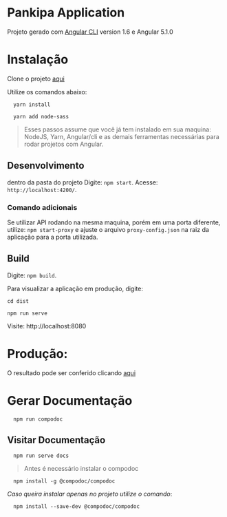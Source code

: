 # Pankipa Application

Projeto gerado com [Angular CLI](https://github.com/angular/angular-cli) version 1.6 e Angular 5.1.0

# Instalação

Clone o projeto [aqui](https://github.com/newaeonweb/punkipa)

Utilize os comandos abaixo:

```
  yarn install
```

```
  yarn add node-sass
```

> Esses passos assume que você já tem instalado em sua maquina: NodeJS, Yarn, Angular/cli e as demais ferramentas necessárias para rodar projetos com Angular.

## Desenvolvimento

dentro da pasta do projeto Digite: `npm start`. Acesse: `http://localhost:4200/`.

### Comando adicionais

Se utilizar API rodando na mesma maquina, porém em uma porta diferente, utilize: `npm start-proxy` e ajuste o arquivo `proxy-config.json` na raiz da aplicação para a porta utilizada.
## Build

Digite: `npm build`.

Para visualizar a aplicação em produção, digite:

```
cd dist
```

```
npm run serve
```

Visite: http://localhost:8080

# Produção:

O resultado pode ser conferido clicando [aqui](http://punkipa-app.surge.sh)

# Gerar Documentação

```
  npm run compodoc
```

## Visitar Documentação

```
  npm run serve docs
```

> Antes é necessário instalar o compodoc

```
  npm install -g @compodoc/compodoc
```

_Caso queira instalar apenas no projeto utilize o comando_:

```
  npm install --save-dev @compodoc/compodoc
```
